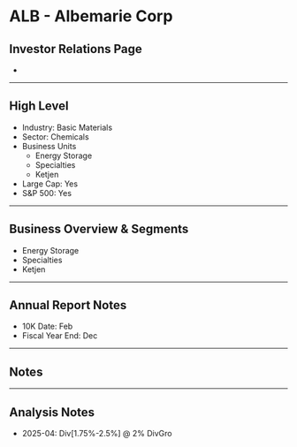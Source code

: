# ALB - Albemarie Corp

## Investor Relations Page
- 

---

## High Level 

- Industry: Basic Materials
- Sector: Chemicals
- Business Units
  - Energy Storage
  - Specialties
  - Ketjen
- Large Cap: Yes
- S&P 500: Yes

---

## Business Overview & Segments 
  - Energy Storage
  - Specialties
  - Ketjen
---

## Annual Report Notes
- 10K Date: Feb
- Fiscal Year End: Dec


---

## Notes

---

## Analysis Notes
- 2025-04: Div[1.75%-2.5%] @ 2% DivGro
